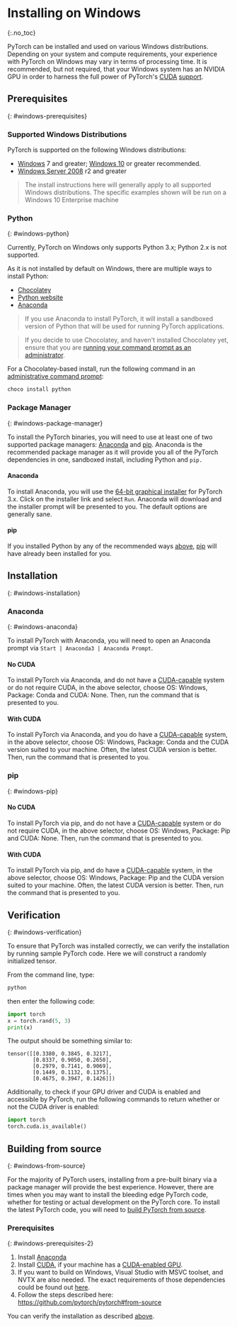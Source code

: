# Installing on Windows
{:.no_toc}

PyTorch can be installed and used on various Windows distributions. Depending on your system and compute requirements, your experience with PyTorch on Windows may vary in terms of processing time. It is recommended, but not required, that your Windows system has an NVIDIA GPU in order to harness the full power of PyTorch's [CUDA](https://developer.nvidia.com/cuda-zone) [support](https://pytorch.org/tutorials/beginner/blitz/tensor_tutorial.html?highlight=cuda#cuda-tensors).

## Prerequisites
{: #windows-prerequisites}

### Supported Windows Distributions

PyTorch is supported on the following Windows distributions:

* [Windows](https://www.microsoft.com/en-us/windows) 7 and greater; [Windows 10](https://www.microsoft.com/en-us/software-download/windows10ISO) or greater recommended.
* [Windows Server 2008](https://docs.microsoft.com/en-us/windows-server/windows-server) r2 and greater

> The install instructions here will generally apply to all supported Windows distributions. The specific examples shown will be run on a Windows 10 Enterprise machine

### Python
{: #windows-python}

Currently, PyTorch on Windows only supports Python 3.x; Python 2.x is not supported.

As it is not installed by default on Windows, there are multiple ways to install Python:

* [Chocolatey](https://chocolatey.org/)
* [Python website](https://www.python.org/downloads/windows/)
* [Anaconda](#anaconda)

> If you use Anaconda to install PyTorch, it will install a sandboxed version of Python that will be used for running PyTorch applications.

> If you decide to use Chocolatey, and haven't installed Chocolatey yet, ensure that you are [running your command prompt as an administrator](https://www.howtogeek.com/194041/how-to-open-the-command-prompt-as-administrator-in-windows-8.1/).

For a Chocolatey-based install, run the following command in an [administrative command prompt](https://www.howtogeek.com/194041/how-to-open-the-command-prompt-as-administrator-in-windows-8.1/):

```bash
choco install python
```

### Package Manager
{: #windows-package-manager}

To install the PyTorch binaries, you will need to use at least one of two supported package managers: [Anaconda](https://www.anaconda.com/download/#windows) and [pip](https://pypi.org/project/pip/). Anaconda is the recommended package manager as it will provide you all of the PyTorch dependencies in one, sandboxed install, including Python and `pip.`

#### Anaconda

To install Anaconda, you will use the [64-bit graphical installer](https://www.anaconda.com/download/#windows) for PyTorch 3.x. Click on the installer link and select `Run`. Anaconda will download and the installer prompt will be presented to you. The default options are generally sane.

#### pip

If you installed Python by any of the recommended ways [above](#windows-python), [pip](https://pypi.org/project/pip/) will have already been installed for you.

## Installation
{: #windows-installation}

### Anaconda
{: #windows-anaconda}

To install PyTorch with Anaconda, you will need to open an Anaconda prompt via `Start | Anaconda3 | Anaconda Prompt`.

#### No CUDA

To install PyTorch via Anaconda, and do not have a [CUDA-capable](https://developer.nvidia.com/cuda-zone) system or do not require CUDA, in the above selector, choose OS: Windows, Package: Conda and CUDA: None.
Then, run the command that is presented to you.

#### With CUDA

To install PyTorch via Anaconda, and you do have a [CUDA-capable](https://developer.nvidia.com/cuda-zone) system, in the above selector, choose OS: Windows, Package: Conda and the CUDA version suited to your machine. Often, the latest CUDA version is better.
Then, run the command that is presented to you.


### pip
{: #windows-pip}

#### No CUDA

To install PyTorch via pip, and do not have a [CUDA-capable](https://developer.nvidia.com/cuda-zone) system or do not require CUDA, in the above selector, choose OS: Windows, Package: Pip and CUDA: None.
Then, run the command that is presented to you.

#### With CUDA

To install PyTorch via pip, and do have a [CUDA-capable](https://developer.nvidia.com/cuda-zone) system, in the above selector, choose OS: Windows, Package: Pip and the CUDA version suited to your machine. Often, the latest CUDA version is better.
Then, run the command that is presented to you.


## Verification
{: #windows-verification}

To ensure that PyTorch was installed correctly, we can verify the installation by running sample PyTorch code. Here we will construct a randomly initialized tensor.

From the command line, type:

```bash
python
```

then enter the following code:

```python
import torch
x = torch.rand(5, 3)
print(x)
```

The output should be something similar to:

```
tensor([[0.3380, 0.3845, 0.3217],
        [0.8337, 0.9050, 0.2650],
        [0.2979, 0.7141, 0.9069],
        [0.1449, 0.1132, 0.1375],
        [0.4675, 0.3947, 0.1426]])
```

Additionally, to check if your GPU driver and CUDA is enabled and accessible by PyTorch, run the following commands to return whether or not the CUDA driver is enabled:

```python
import torch
torch.cuda.is_available()
```

## Building from source
{: #windows-from-source}

For the majority of PyTorch users, installing from a pre-built binary via a package manager will provide the best experience. However, there are times when you may want to install the bleeding edge PyTorch code, whether for testing or actual development on the PyTorch core. To install the latest PyTorch code, you will need to [build PyTorch from source](https://github.com/pytorch/pytorch#from-source).

### Prerequisites
{: #windows-prerequisites-2}

1. Install [Anaconda](#anaconda)
2. Install [CUDA](https://developer.nvidia.com/cuda-downloads), if your machine has a [CUDA-enabled GPU](https://developer.nvidia.com/cuda-gpus).
3. If you want to build on Windows, Visual Studio with MSVC toolset, and NVTX are also needed. The exact requirements of those dependencies could be found out [here](https://github.com/pytorch/pytorch#from-source).
4. Follow the steps described here: https://github.com/pytorch/pytorch#from-source

You can verify the installation as described [above](#windows-verification).
